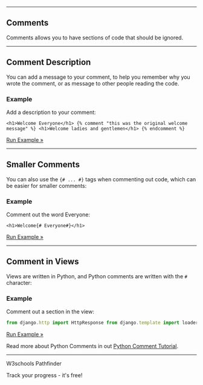 ___

## Comments

Comments allows you to have sections of code that should be ignored.

___

## Comment Description

You can add a message to your comment, to help you remember why you wrote the comment, or as message to other people reading the code.

### Example

Add a description to your comment:

```django
<h1>Welcome Everyone</h1> {% comment "this was the original welcome message" %} <h1>Welcome ladies and gentlemen</h1> {% endcomment %}
```

[Run Example »](https://www.w3schools.com/django/showdjango.php?filename=demo_templates_comment2)

___

## Smaller Comments

You can also use the `{# ... #}` tags when commenting out code, which can be easier for smaller comments:

### Example

Comment out the word Everyone:

```django
<h1>Welcome{# Everyone#}</h1>
```

[Run Example »](https://www.w3schools.com/django/showdjango.php?filename=demo_templates_comment3)

___

## Comment in Views

Views are written in Python, and Python comments are written with the `#` character:

### Example

Comment out a section in the view:

```jsx
from django.http import HttpResponse from django.template import loader def testing(request): template = loader.get_template('template.html') #context = { # 'var1': 'John', #} return HttpResponse(template.render())
```

[Run Example »](https://www.w3schools.com/django/showdjango.php?filename=demo_templates_comment4)

Read more about Python Comments in out [Python Comment Tutorial](https://www.w3schools.com/python/python_comments.asp).

___

W3schools Pathfinder

Track your progress - it's free!